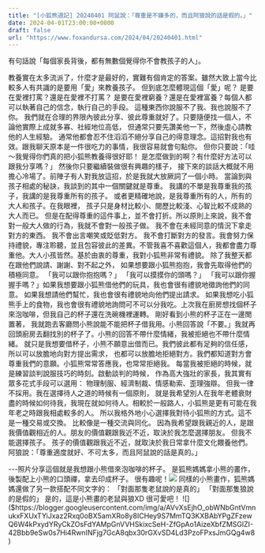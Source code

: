 ```yaml
---
title: "[小狐熊週記] 20240401 阿鼠說：「尊重是不嫌多的，而且阿狼說的話是假的。」"
date: 2024-04-01T23:00:00+0800
draft: false
url: "https://www.foxandursa.com/2024/04/20240401.html"
---
```


有句話說「每個家長背後，都有無數個覺得你不會教孩子的人」。

教養實在太多流派了，什麼才是最好的，實難有個肯定的答案。雖然大致上當今比較多人有共識的是要用「愛」來教養孩子。
但到底怎麼體現這個「愛」呢？
是要在愛裡打罵？還是在愛裡不打罵？
是要在愛裡窮養？還是在愛裡富養？每個人都可以執著自己的信念，執行自己的手段。
這種東西你說服不了我、我也說服不了你。
我們就在合理的界限內彼此分享、彼此尊重就好了。只要隨便找一個人，不論他實際上成就多寡、社經地位高低，
但通常只要先讚美他一下，然後虛心請教他的人生經驗。
通常他都會忍不住滔滔不絕分享自己的得意理念。這招對我也有效。跟我聊天原本是一件很吃力的事情，我很容易就會句點你。
但你只要說：「哇～我覺得你們真的把小狐熊教養得很好耶！
是怎麼做到的啊？有什麼好方法可以跟我分享嗎？」
然後你只要繼續裝做很有興趣的樣子，
接下來的談話大概就不用擔心冷場了。前陣子有人對我放這招，於是我就大放厥詞了一個小時。
當論到與孩子相處的秘訣，我談到的其中一個關鍵就是尊重。
我講的不單是我尊重我的孩子，我講的是我尊重所有的孩子。
或者更精確地說，是我尊重所有的人，所有的大人和孩子。在我眼裡，
孩子只是身材比較小、閱歷比較淺、心智比較不成熟的大人而已。
但是在配得尊重的這件事上，並不會打折。所以原則上來說，我不會對一般大人做的行為，我就不會對一般孩子做。
我不會在未經同意的情況下拿走對方的東西。
我不會出言嘲笑或貶低對方。
我不會打斷對方的發言。我會努力保持禮貌，專注聆聽，並且包容彼此的差異。不管我喜不喜歡這個人，我都會盡力尊重他。大人小孩皆然。基於由衷的尊重，我對小狐熊非常有禮貌。
除了我整天都在跟他們說請、謝謝、對不起之外，
如果想要跟小狐熊抱抱，我會先取得他們的積極同意。
「我可以跟你抱抱嗎？」
「我可以摸摸你的頭嗎？」
「我可以跟你握握手嗎？」如果我想要跟小狐熊借他們的玩具，我也會很有禮貌地徵詢他們的同意。
如果我想請他們幫忙，我也會很有禮貌地向他們提出請求。
如果我想吃小狐熊手上的食物，我也會很有禮貌地詢問可不可以分我吃。上次我在廚房想找個杯子來泡咖啡，但我自己的杯子還在洗碗機裡運轉。
剛好看到小熊的杯子正在一邊閒置著，
我就跑去客廳問小熊說能不能把杯子借我用。小熊回答說「不要。」我就再回頭廚房去翻找別的杯子了。小熊的回答不帶什麼情緒，我被拒絕也不帶什麼情緒。
就只是我想要借杯子，小熊不願意出借而已。我們彼此都有足夠的信任感，
所以可以放膽地向對方提出需求，
也都可以放膽地拒絕對方。我們都知道對方會尊重我們的意願。小狐熊常常答應我，也常常拒絕我。
每當我被拒絕的時候，就是練習談判說服技巧的時刻。啟動談判的時候， 作為高大強壯的家長，我其實有眾多花式手段可以選用：
物理制服、經濟制裁、情感勒索、歪理強辯。
但我一律不採用。我在選擇待人之道的時候有一個原則，
就是我希望別人在我年老體衰財盡的時候如何待我，我現在就如何待人。相較於一般路人，小狐熊是更有可能在我年老之時跟我相處較多的人。
所以我格外地小心選擇我對待小狐熊的方式。這不是一種交易或交換。
比較像是一種交流與同化。
因為我希望跟我親近的人，是跟我價值觀相近的人。朋友的價值觀跟我近不近，取決於我怎麼選擇朋友。
但我不能選擇孩子。
孩子的價值觀跟我近不近，就取決於我日常拿什麼文化餵養他們。阿狼說：「尊重適度就好、不可太多，而且阿鼠說的話是真的。」

---照片分享這個就是我想跟小熊借來泡咖啡的杯子。 是狐熊媽媽拿小熊的畫作，後製配上小熊的口頭禪，拿去印成杯子。 很有趣呢！![]($https://blogger.googleusercontent.com/img/a/AVvXsEiTUMkqBzsycYMe1WWj8T9huDzUdBGyMSlt5ZZ5iES_rdSMx9DPT6lHFlLQM8_xxOdEd7EfXrQJFqZcUBkXwy1Frj2g9SKjhQ2ld6-F0WiWpO0awtaVGGKhSuCSc2knvbI2yvDus5DexNbU6q5i53XrFH-Sd2CWV1z1uJaE86EwnU3GdC8VJCyoLEMPRBA)
同樣的小熊畫作，狐熊媽媽還做了另一款搭配不同文字的：
「對面那隻老鼠說的是真的」
「對面那隻狼說的是假的」
是的，這是小熊畫的老鼠與狼XD 很可愛吧！
![]($https://blogger.googleusercontent.com/img/a/AVvXsEjhO_obWNbGntVmnukxFXUxTYiJxaz2Rxq0oBX5amXRo8y8ICHey9S7MmTQ3KXBAbYPgZFzewQ6W4kPxydYRyCkZOsFdYAMpGnVVHSkixcSeH-ZfGpAo1AizeXbfZMSGlZI-42Bbb9eSw0s7Hi4RwnINFjg7GcA8qbx30rGXvSD4Ld3PzoFPxsJmGQg4w8)





